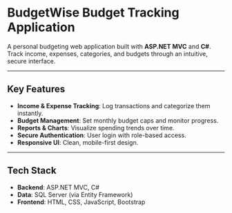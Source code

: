 # BudgetWise Budget Tracking Application

A personal budgeting web application built with **ASP.NET MVC** and **C#**. Track income, expenses, categories, and budgets through an intuitive, secure interface.

---

##  Key Features

- **Income & Expense Tracking**: Log transactions and categorize them instantly.  
- **Budget Management**: Set monthly budget caps and monitor progress.  
- **Reports & Charts**: Visualize spending trends over time.  
- **Secure Authentication**: User login with role-based access.  
- **Responsive UI**: Clean, mobile-first design.

---

##  Tech Stack

- **Backend**: ASP.NET MVC, C#  
- **Data**: SQL Server (via Entity Framework)  
- **Frontend**: HTML, CSS, JavaScript, Bootstrap

